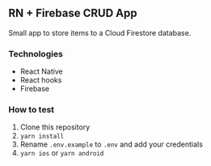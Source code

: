## RN + Firebase CRUD App

Small app to store items to a Cloud Firestore database.

### Technologies

- React Native
- React hooks
- Firebase

### How to test

1. Clone this repository
2. `yarn install`
3. Rename `.env.example` to `.env` and add your credentials
4. `yarn ios` or `yarn android`

